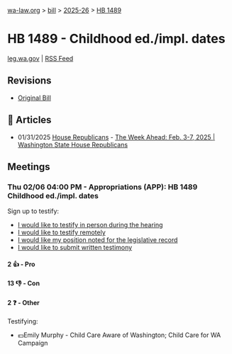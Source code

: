 [wa-law.org](/) > [bill](/bill/) > [2025-26](/bill/2025-26/) > [HB 1489](/bill/2025-26/hb/1489/)

# HB 1489 - Childhood ed./impl. dates
[leg.wa.gov](https://app.leg.wa.gov/billsummary?BillNumber=1489&Year=2025&Initiative=false) | [RSS Feed](./rss.xml)

## Revisions
* [Original Bill](1/)

## 📰 Articles
* 01/31/2025 [House Republicans](/org/house_republicans/) - [The Week Ahead: Feb. 3-7, 2025 | Washington State House Republicans](https://houserepublicans.wa.gov/week/the-week-ahead-feb-3-7-2025/#:~:text=HB%201489)

## Meetings
### Thu 02/06 04:00 PM - Appropriations (APP): HB 1489 Childhood ed./impl. dates
Sign up to testify:
* [I would like to testify in person during the hearing](https://app.leg.wa.gov/csi/Testifier/Add?chamber=House&mId=32686&aId=162728&caId=25359&tId=1)
* [I would like to testify remotely](https://app.leg.wa.gov/csi/Testifier/Add?chamber=House&mId=32686&aId=162728&caId=25359&tId=2)
* [I would like my position noted for the legislative record](https://app.leg.wa.gov/csi/Testifier/Add?chamber=House&mId=32686&aId=162728&caId=25359&tId=3)
* [I would like to submit written testimony](https://app.leg.wa.gov/csi/Testifier/Add?chamber=House&mId=32686&aId=162728&caId=25359&tId=4)

#### 2 👍 - Pro

#### 13 👎 - Con

#### 2 ❓ - Other
Testifying:
* 💵Emily Murphy - Child Care Aware of Washington; Child Care for WA Campaign
